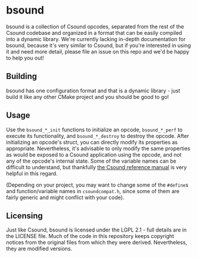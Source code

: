 # bsound

bsound is a collection of Csound opcodes, separated from the rest of the Csound codebase and organized in a format that can be easily compiled into a dynamic library. We're currently lacking in-depth documentation for bsound, because it's very similar to Csound, but if you're interested in using it and need more detail, please file an issue on this repo and we'd be happy to help you out! 

## Building

bsound has one configuration format and that is a dynamic library - just build it like any other CMake project and you should be good to go!

## Usage

Use the `bsound_*_init` functions to initialize an opcode, `bsound_*_perf` to execute its functionality, and `bsound_*_destroy` to destroy the opcode. After initializing an opcode's struct, you can directly modify its properties as appropriate. Nevertheless, it's advisable to only modify the same properties as would be exposed to a Csound application using the opcode, and not any of the opcode's internal state. Some of the variable names can be difficult to understand, but thankfully [the Csound reference manual](https://csound.com/docs/manual/PartReference.html) is very helpful in this regard.

(Depending on your project, you may want to change some of the `#define`s and function/variable names in `csoundcompat.h`, since some of them are fairly generic and might conflict with your code).

## Licensing

Just like Csound, bsound is licensed under the LGPL 2.1 - full details are in the LICENSE file. Much of the code in this repository keeps copyright notices from the original files from which they were derived. Nevertheless, they are modified versions.
